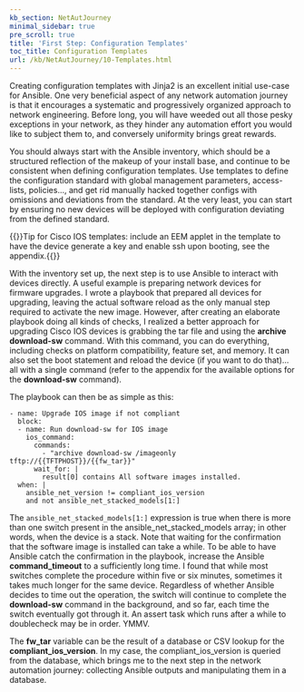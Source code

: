 ```yaml
---
kb_section: NetAutJourney
minimal_sidebar: true
pre_scroll: true
title: 'First Step: Configuration Templates'
toc_title: Configuration Templates
url: /kb/NetAutJourney/10-Templates.html
---
```

Creating configuration templates with Jinja2 is an excellent initial use-case for Ansible.
One very beneficial aspect of any network automation journey is that it encourages
a systematic and progressively organized approach to network engineering. Before long,
you will have weeded out all those pesky exceptions in your network, as they hinder any
automation effort you would like to subject them to, and conversely uniformity brings great rewards.

You should always start with the Ansible inventory, which should be a structured reflection of the
makeup of your install base, and continue to be consistent when defining configuration templates.
Use templates to define the configuration standard with global management parameters, access-lists,
policies..., and get rid manually hacked together configs with omissions and deviations from the
standard. At the very least, you can start by ensuring no new devices will be deployed with
configuration deviating from the defined standard.

{{<note info>}}Tip for Cisco IOS templates: include an EEM applet in the template to have the device generate
a key and enable ssh upon booting, see the appendix.{{</note>}}

With the inventory set up, the next step is to use Ansible to interact with devices directly.
A useful example is preparing network devices for firmware upgrades. I wrote a playbook that
prepared all devices for upgrading, leaving the actual software reload as the only manual step
required to activate the new image. However, after creating an elaborate playbook doing all
kinds of checks, I realized a better approach for upgrading Cisco IOS devices is grabbing
the tar file and using the **archive download-sw** command. With this command, you can do
everything, including checks on platform compatibility, feature set, and memory. It can
also set the boot statement and reload the device (if you want to do that)... all with a
single command (refer to the appendix for the available options for the **download-sw** command).

The playbook can then be as simple as this:

```
- name: Upgrade IOS image if not compliant
  block:
  - name: Run download-sw for IOS image
    ios_command:
      commands:
        - "archive download-sw /imageonly tftp://{{TFTPHOST}}/{{fw_tar}}"
      wait_for: |
        result[0] contains All software images installed.
  when: |
    ansible_net_version != compliant_ios_version
    and not ansible_net_stacked_models[1:]
```

The `ansible_net_stacked_models[1:]` expression is true when there is more than one switch present in the ansible_net_stacked_models array; in other words, when the device is a stack. Note that waiting for the confirmation that the software image is installed can take a while. To be able to have Ansible catch the confirmation in the playbook, increase the Ansible **command_timeout** to a sufficiently long time. I found that while most switches complete the procedure within five or six minutes, sometimes it takes much longer for the same device. Regardless of whether Ansible decides to time out the operation, the switch will continue to complete the **download-sw** command in the background, and so far, each time the switch eventually got through it. An assert task which runs after a while to doublecheck may be in order. YMMV.

The **fw_tar** variable can be the result of a database or CSV lookup for the **compliant_ios_version**. In my case, the compliant_ios_version is queried from the database, which brings me to the next step in the network automation journey: collecting Ansible outputs and manipulating them in a database.
